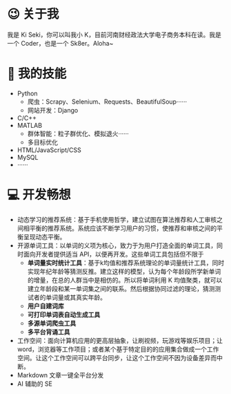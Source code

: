 # 😉 关于我

我是 Ki Seki，你可以叫我小 K，目前河南财经政法大学电子商务本科在读。我是一个 Coder，也是一个 Sk8er。Aloha~

# 🔧 我的技能

- Python
  - 爬虫：Scrapy、Selenium、Requests、BeautifulSoup······
  - 网站开发：Django
- C/C++
- MATLAB
  - 群体智能：粒子群优化、模拟退火······
  - 多目标优化
- HTML/JavaScript/CSS
- MySQL
- ······

# 💻 开发畅想

- 动态学习的推荐系统：基于手机使用哲学，建立试图在算法推荐和人工审核之间相平衡的推荐系统。系统应该不断学习用户的习惯，使推荐和审核之间的平衡呈现动态平衡。
- 开源单词工具：以单词的义项为核心，致力于为用户打造全面的单词工具，同时面向开发者提供适当 API，以便再开发。这些单词工具包括但不限于
  - **单词量实时统计工具**：基于k均值和推荐系统理论的单词量统计工具，同时实现年纪年龄等猜测反推。建立这样的模型，认为每个年龄段所学新单词的增量，在总的人群当中是相仿的。所以将单词利用 K 均值聚类，就可以建立年龄段和某一单词集之间的联系。然后根据协同过滤的理论，猜测测试者的单词量或其真实年龄。
  - **用户自建词库**
  - **可打印单词表自动生成工具**
  - **多源单词爬虫工具**
  - **多平台背诵工具**
- 工作空间：面向计算机应用的更高层抽象，让刷视频，玩游戏等娱乐项目；让 word，浏览器等工作项目；或者某个基于特定目的的应用集合做成一个工作空间。让这个工作空间可以跨平台同步，让这个工作空间不因为设备差异而中断。
- Markdown 文章一键全平台分发
- AI 辅助的 SE
